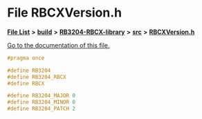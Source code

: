 
# File RBCXVersion.h

[**File List**](files.md) **>** [**build**](dir_4fef79e7177ba769987a8da36c892c5f.md) **>** [**RB3204-RBCX-library**](dir_6e2f6bf38ad600996f360c484704d30b.md) **>** [**src**](dir_2fb57cfb6554052417264f60890e0af6.md) **>** [**RBCXVersion.h**](RBCXVersion_8h.md)

[Go to the documentation of this file.](RBCXVersion_8h.md) 


````cpp
#pragma once

#define RB3204
#define RB3204_RBCX
#define RBCX

#define RB3204_MAJOR 0
#define RB3204_MINOR 0
#define RB3204_PATCH 2
````

